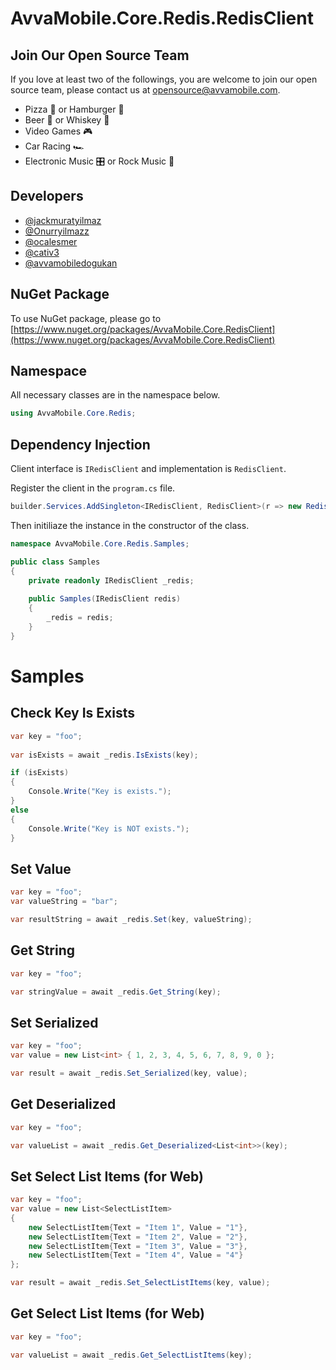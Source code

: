 # AvvaMobile.Core.Redis.RedisClient

## Join Our Open Source Team

If you love at least two of the followings, you are welcome to join our open source team, please contact us at opensource@avvamobile.com.

- Pizza :pizza: or Hamburger :hamburger:
- Beer :beer: or Whiskey :tumbler_glass:
- Video Games :video_game:
- Car Racing :racing_car:
- Electronic Music :control_knobs: or Rock Music :guitar:

## Developers

- [@jackmuratyilmaz](https://www.github.com/jackmuratyilmaz)
- [@Onurryilmazz](https://www.github.com/Onurryilmazz)
- [@ocalesmer](https://www.github.com/ocalesmer)
- [@cativ3](https://www.github.com/cativ3)
- [@avvamobiledogukan](https://github.com/orgs/AvvaMobile/people/avvamobiledogukan)

## NuGet Package
To use NuGet package, please go to [https://www.nuget.org/packages/AvvaMobile.Core.RedisClient](https://www.nuget.org/packages/AvvaMobile.Core.RedisClient)

## Namespace
All necessary classes are in the namespace below.

``` csharp
using AvvaMobile.Core.Redis;
``` 

## Dependency Injection

Client interface is `IRedisClient` and implementation is `RedisClient`.

Register the client in the `program.cs` file.
    
``` csharp
builder.Services.AddSingleton<IRedisClient, RedisClient>(r => new RedisClient(host: "localhost", port: 6379, user: "default", password: "redispw"));
```

Then initiliaze the instance in the constructor of the class.

``` csharp
namespace AvvaMobile.Core.Redis.Samples;

public class Samples
{
    private readonly IRedisClient _redis;
    
    public Samples(IRedisClient redis)
    {
        _redis = redis;
    }
}
```

# Samples

## Check Key Is Exists

``` csharp
var key = "foo";
    
var isExists = await _redis.IsExists(key);

if (isExists)
{
    Console.Write("Key is exists.");
}
else
{
    Console.Write("Key is NOT exists.");
}
```

## Set Value

``` csharp
var key = "foo";
var valueString = "bar";

var resultString = await _redis.Set(key, valueString);
```

## Get String

``` csharp
var key = "foo";

var stringValue = await _redis.Get_String(key);
```

## Set Serialized

``` csharp
var key = "foo";
var value = new List<int> { 1, 2, 3, 4, 5, 6, 7, 8, 9, 0 };

var result = await _redis.Set_Serialized(key, value);
```

## Get Deserialized

``` csharp
var key = "foo";

var valueList = await _redis.Get_Deserialized<List<int>>(key);
```

## Set Select List Items (for Web)

``` csharp
var key = "foo";
var value = new List<SelectListItem>
{
    new SelectListItem{Text = "Item 1", Value = "1"},
    new SelectListItem{Text = "Item 2", Value = "2"},
    new SelectListItem{Text = "Item 3", Value = "3"},
    new SelectListItem{Text = "Item 4", Value = "4"}
};

var result = await _redis.Set_SelectListItems(key, value);

```

## Get Select List Items (for Web)

``` csharp
var key = "foo";

var valueList = await _redis.Get_SelectListItems(key);
```